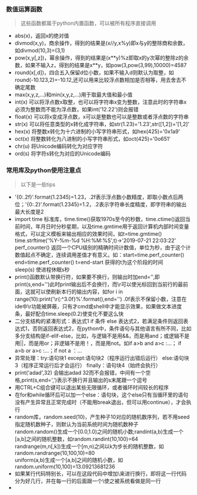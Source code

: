 ### 数值运算函数
> 这些函数都属于python内置函数，可以被所有程序直接调用
- abs(x)，返回x的绝对值
- divmod(x,y)，商余操作，得到的结果是(x//y,x%y)即x与y的整除商和余数，如divmod(10,3)=(3,1)
- pow(x,y[,z])，幂余操作，得到的结果是(x\**y)%z即取x的y次幂的整除z的余数，如果不输入z，得到的结果是x\**y，如pow(3,pow(3,99),10000)=4587
- round(x[,d])，四合五入保留d位小数，如果不输入d则默认为取整，如round(-10.123,2)=-10.12,还可以用来比较浮点数相加是否相等，用去舍去不确定尾数
- max(x,y,z,...)和min(x,y,z,...)用于取最大值和最小值
- int(x) 可以将浮点数x取整，也可以将字符串x变为整数，注意此时的字符串x必须为整数而不能为浮点数，如果int('12.22')则会报错
- float(x) 可以将x变成浮点数，x可以是整数也可以是整数或者浮点数的字符串
- str(x) 可以将任意类型的x转化成字符串，如str(1.23)='1.23',str([1,2])='[1,2]'
- hex(x) 将整数x转化为十六进制的小写字符串形式，如hex(425)='0x1a9'
- oct(x) 将整数转化为八进制的小写字符串形式，如oct(425)='0o651'
- chr(u) 将Unicode编码转化为对应字符
- ord(s) 将字符s转化为对应的Unicode编码

### 常用库及python使用注意点
>以下是一些tips
- '{0:.2f}'.format(1.2345)=1.23，.2f表示浮点数小数精度，即取小数点后两位；'{0:.2}'.format(1.2345)=1.2，.2表示字符串长度精度，即字符串的输出最大长度是2
- import time 标准库，time.time()获取1970s至今的秒数，time.ctime()返回当前时间，年月日时分秒星期，以及time.gmtime用于返回计算机内部时间变量格式，可以定义模板来输出相应的效果时间，如t=time.gmtime() time.strftime('%Y-%m-%d %H:%M:%S',t)->'2019-07-21 22:03:22'<br>
perf_counter() 返回一个CPU级别的精确时间计数值，单位为秒，由于这个计数值起点不确定，连续调用差值才有意义。如：start=time.perf_counter() end=time.perf_counter() t=end-start 获得的t为这个阶段的时间<br>
sleep(s) 使进程休眠s秒
- print()函数默认带换行符，如果要不换行，则输出时加end='',即print(s,end='')此时print输出后不会换行，而\r可以使光标回到当前行的最前面，这就可以使刷新本行的输出内容，如for i in range(10):print('\r{:^3.0f}%'.format(),end='') .0f表示不保留小数，注意在ide中\r功能被屏蔽，只有才cmd或shell中才能显示效果，如果做文本进度条，最好配合time.sleep(0.2)使变化不要这么快
- 二分支结构的紧凑形式：表达式1 if 条件 else 表达式2，若满足条件则返回表达式1，否则返回表达式2，在python中，条件语句与其他语言有所不同，比如多分支结构是if-elif-else，比如，与逻辑不是用&&，而是用and；或逻辑不是用||，而是用or；非逻辑不是用！，而是用not。如if a>b and a>c :...； if a>b or a>c :...；if not a ：...
- 异常处理：try:语句块1 except:语句块2（程序运行出错后运行） else:语句块3（程序正常运行后才会运行） finally：语句块4（始终会执行）
- print('adad',32) 会输出adad 32而不会报错，中间有一个空格,print(s,end=',')表示不换行并且输出的s末尾跟一个逗号
- 用CTRL+C组合键可以退出某些无限循环，或者循环时间较长的程序
- 在for和while循环后可以加一个else：语句块，这个else只有当循环里的语句没有产生异常且正常完成时（不能用break退出，但可以用continue），才会执行
- random库，random.seed(10)，产生种子10对应的随机数序列，若不用seed指定随机数种子，则默认为当前系统时间为随机数种子<br>
random.random()生成一个[0.0,1.0)之间的随机小数;randint(a,b)生成一个[a,b]之间的随机整数，如random.randint(10,100)=64<br>
randrange(m,n[,k])生成一个[m,n)之间以k为步长的随机整数，如random.randrange(10,100,10)=80<br>
uniform(a,b)生成一个[a,b]之间的随机小数，如random.uniform(10,100)=13.09213681236<br>
- 如果某行代码特别长，可以在这段代码中增加\来进行换行，即将这一行代码分为好几行，并在每一行的后面跟一个\使之被系统看做是同一行
- 
